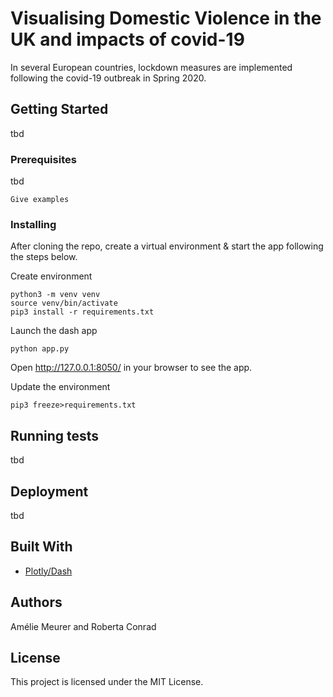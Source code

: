 # Visualising Domestic Violence in the UK and impacts of covid-19

In several European countries, lockdown measures are implemented following the covid-19 outbreak in Spring 2020. 

## Getting Started

tbd
### Prerequisites

tbd

```
Give examples
```

### Installing

After cloning the repo, create a virtual environment & start the app following the steps below.

Create environment
```
python3 -m venv venv
source venv/bin/activate
pip3 install -r requirements.txt
```

Launch the dash app 
```
python app.py
```
Open http://127.0.0.1:8050/ in your browser to see the app.

Update the environment 
```
pip3 freeze>requirements.txt
```


## Running tests

tbd

## Deployment

tbd

## Built With

* [Plotly/Dash](https://plotly.com/dash/) 
## Authors

Amélie Meurer and Roberta Conrad

## License

This project is licensed under the MIT License.